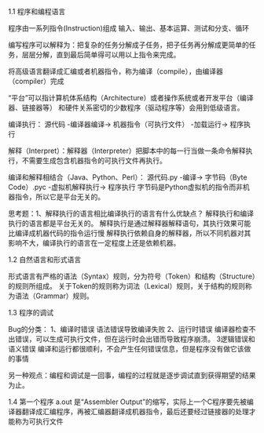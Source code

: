 1.1 程序和编程语言

程序由一系列指令(Instruction)组成
  输入、输出、基本运算、测试和分支、循环

编写程序可以解释为：把复杂的任务分解成子任务，把子任务再分解成更简单的任务，层层分解，直到最后简单得可以用以上指令来完成。

将高级语言翻译成汇编或者机器指令，称为编译（compile），由编译器（compiler）完成

“平台”可以指计算机体系结构（Architecture）或者操作系统或者开发平台（编译器、链接器等）
和硬件关系密切的少数程序（驱动程序等）会用到低级语言。

编译执行： 源代码 -编译器编译-> 机器指令（可执行文件） -加载运行-> 程序执行

解释（Interpret）：解释器（Interpreter）把脚本中的每一行当做一条命令解释执行，不需要生成包含机器指令的可执行文件再执行。

编译和解释相结合（Java、Python、Perl）：
源代码.py -编译-> 字节码（Byte Code）.pyc -虚拟机解释执行-> 程序执行
字节码是Python虚拟机的指令而非机器指令，所以它是平台无关的。

思考题：1、解释执行的语言相比编译执行的语言有什么优缺点？
解释执行和编译执行的语言都是平台无关的。
解释执行是通过解释器解释语句，其执行效果可能比编译成机器代码的指令运行慢
解释执行依赖自身的解释器，所以不同机器对其影响不大，编译执行的语言在一定程度上还是依赖机器。

1.2 自然语言和形式语言

形式语言有严格的语法（Syntax）规则，分为符号（Token）和结构（Structure）的规则所组成。
关于Token的规则称为词法（Lexical）规则，关于结构的规则称为语法（Grammar）规则。

1.3 程序的调试

Bug的分类：
1、编译时错误
语法错误导致编译失败
2、运行时错误
编译器检查不出错误，可以生成可执行文件，但在运行时会出错而导致程序崩溃。
3逻辑错误和语义错误
编译和运行都很顺利，不会产生任何错误信息，但是程序没有做它该做的事情

另一种观点：编程和调试是一回事，编程的过程就是逐步调试直到获得期望的结果为止。

1.4 第一个程序
a.out 是“Assembler Output”的缩写，实际上一个C程序要先被编译器翻译成汇编程序，再被汇编器翻译成机器指令，最后还要经过链接器的处理才能称为可执行文件
